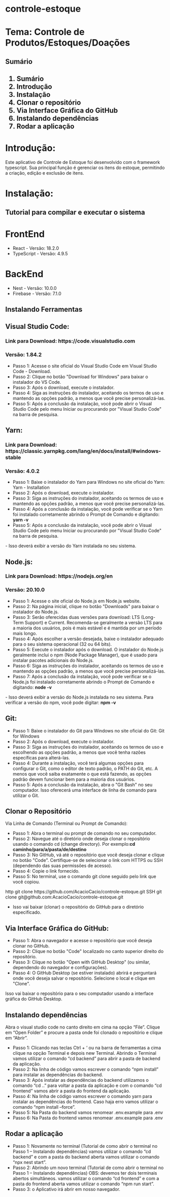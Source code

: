 <h1>controle-estoque</h1>

<h1>Tema: Controle de Produtos/Estoques/Doações</h1>

<h2>Sumário</h2>
<h2>
  <ol>
    <li>Sumário</li>
    <li>Introdução</li>
    <li>Instalação</li>
    <li>Clonar o repositório</li>
    <li>Via Interface Gráfica do GitHub</li>
    <li>Instalando dependências</li>
    <li>Rodar a aplicação</li>
  </ol>
</h2>

<h1>Introdução:</h1>
<p>Este aplicativo de Controle de Estoque foi desenvolvido com o framework typescript. Sua principal função é gerenciar os itens do estoque, permitindo a criação, edição e exclusão de itens.</p>

<h1>Instalação:</h1>

<h2>Tutorial para compilar e executar o sistema</h2>

<h1>FrontEnd</h1>
<ul>
  <li>React - Versão: 18.2.0</li>
  <li>TypeScript - Versão: 4.9.5</li>
</ul>

<h1>BackEnd</h1>
<ul>
  <li>Nest - Versão: 10.0.0</li>
  <li>Firebase - Versão: 7.1.0</li>
</ul>

<h2>Instalando Ferramentas</h2>

<h2>Visual Studio Code:</h2>
<h3>Link para Download: https://code.visualstudio.com</h3>
<h3>Versão: 1.84.2</h3>
<ul>
  <li>Passo 1: Acesse o site oficial do Visual Studio Code em Visual Studio Code - Download.</li>
  <li>Passo 2: Clique no botão "Download for Windows" para baixar o instalador do VS Code.</li>
  <li>Passo 3: Após o download, execute o instalador.</li>
  <li>Passo 4: Siga as instruções do instalador, aceitando os termos de uso e mantendo as opções padrão, a menos que você precise personalizá-las.</li>
  <li>Passo 5: Após a conclusão da instalação, você pode abrir o Visual Studio Code pelo menu Iniciar ou procurando por "Visual Studio Code" na barra de pesquisa.</li>
</ul>

<h2>Yarn:</h2>
<h3>Link para Download: https://classic.yarnpkg.com/lang/en/docs/install/#windows-stable</h3>
<h3>Versão: 4.0.2</h3>
<ul>
  <li>Passo 1: Baixe o instalador do Yarn para Windows no site oficial do Yarn: Yarn - Installation</li>
  <li>Passo 2: Após o download, execute o instalador.</li>
  <li>Passo 3: Siga as instruções do instalador, aceitando os termos de uso e mantendo as opções padrão, a menos que você precise personalizá-las.</li>
  <li>Passo 4: Após a conclusão da instalação, você pode verificar se o Yarn foi instalado corretamente abrindo o Prompt de Comando e digitando: <strong>yarn -v</strong></li>
  <li>Passo 5: Após a conclusão da instalação, você pode abrir o Visual Studio Code pelo menu Iniciar ou procurando por "Visual Studio Code" na barra de pesquisa.</li>
</ul>
<p>- Isso deverá exibir a versão do Yarn instalada no seu sistema.</p>

<h2>Node.js:</h2>
<h3>Link para Download: https://nodejs.org/en</h3>
<h3>Versão: 20.10.0</h3>
<ul>
  <li>Passo 1: Acesse o site oficial do Node.js em Node.js website.</li>
  <li>Passo 2: Na página inicial, clique no botão "Downloads" para baixar o instalador do Node.js.</li>
  <li>Passo 3: Serão oferecidas duas versões para download: LTS (Long-Term Support) e Current. Recomenda-se geralmente a versão LTS para a maioria dos usuários, pois é mais estável e é mantida por um período mais longo.</li>
  <li>Passo 4: Após escolher a versão desejada, baixe o instalador adequado para o seu sistema operacional (32 ou 64 bits).</li>
  <li>Passo 5: Execute o instalador após o download. O instalador do Node.js geralmente inclui o npm (Node Package Manager), que é usado para instalar pacotes adicionais do Node.js.</li>
  <li>Passo 6: Siga as instruções do instalador, aceitando os termos de uso e mantendo as opções padrão, a menos que você precise personalizá-las.</li>
  <li>Passo 7: Após a conclusão da instalação, você pode verificar se o Node.js foi instalado corretamente abrindo o Prompt de Comando e digitando: <strong>node -v</strong></li>
</ul>
<p>- Isso deverá exibir a versão do Node.js instalada no seu sistema. Para verificar a versão do npm, você pode digitar: <strong>npm -v</strong></p>

<h2>Git:</h2>
<ul>
  <li>Passo 1: Baixe o instalador do Git para Windows no site oficial do Git: Git for Windows</li>
  <li>Passo 2: Após o download, execute o instalador.</li>
  <li>Passo 3: Siga as instruções do instalador, aceitando os termos de uso e escolhendo as opções padrão, a menos que você tenha razões específicas para alterá-las.</li>
  <li>Passo 4: Durante a instalação, você terá algumas opções para configurar o Git, como o editor de texto padrão, o PATH do Git, etc. A menos que você saiba exatamente o que está fazendo, as opções padrão devem funcionar bem para a maioria dos usuários.</li>
  <li>Passo 5: Após a conclusão da instalação, abra o "Git Bash" no seu computador. Isso oferecerá uma interface de linha de comando para utilizar o Git.</li>
</ul>

<h2>Clonar o Repositório</h2>

<p>Via Linha de Comando (Terminal ou Prompt de Comando):</p>
<ul>
  <li>Passo 1: Abra o terminal ou prompt de comando no seu computador.</li>
  <li>Passo 2: Navegue até o diretório onde deseja clonar o repositório usando o comando cd (change directory). Por exemplo:<strong>cd caminho/para/a/pasta/de/destino</strong></li>
  <li>Passo 3: No GitHub, vá até o repositório que você deseja clonar e clique no botão "Code". Certifique-se de selecionar o link com HTTPS ou SSH (dependendo das suas permissões de acesso).</li>
  <li>Passo 4: Copie o link fornecido.</li>
  <li>Passo 5: No terminal, use o comando git clone seguido pelo link que você copiou.</li>
</ul>
<p>
  http
  git clone https://github.com/AcacioCacio/controle-estoque.git
  SSH
  git clone git@github.com:AcacioCacio/controle-estoque.git
</p>
<p>
  <ul>
    <li>Isso vai baixar (clonar) o repositório do GitHub para o diretório especificado.</li>
  </ul>
</p>

<h2>Via Interface Gráfica do GitHub:</h2>

<ul>
  <li>Passo 1: Abra o navegador e acesse o repositório que você deseja clonar no GitHub.</li>
  <li>Passo 2: Clique no botão "Code" localizado no canto superior direito do repositório.</li>
  <li>Passo 3: Clique no botão "Open with GitHub Desktop" (ou similar, dependendo do navegador e configurações).</li>
  <li>Passo 4: O GitHub Desktop (se estiver instalado) abrirá e perguntará onde você deseja salvar o repositório. Selecione o local e clique em "Clone".</li>
</ul>
<p>Isso vai baixar o repositório para o seu computador usando a interface gráfica do GitHub Desktop.</p>

<h2>Instalando dependências</h2>
<p>Abra o visual studio code no canto direito em cima na opção “File”. Clique em “Open Folder” e procure a pasta onde foi clonado o repositório e clique em “Abrir”.</p>

<ul>
  <li>Passo 1: Clicando nas teclas Ctrl + ‘ ou na barra de ferramentas a cima clique na opção Terminal e depois new Terminal. Abrindo o Terminal vamos utilizar o comando “cd backend” para abrir a pasta de backend da aplicação.</li>
  <li>Passo 2: Na linha de código vamos escrever o comando “npm install” para instalar as dependências do backend.</li>
  <li>Passo 3: Após instalar as dependências do backend utilizamos o comando “cd ..” para voltar a pasta da aplicação e com o comando “cd frontend” vamos abrir a pasta do frontend da aplicação.</li>
  <li>Passo 4: Na linha de código vamos escrever o comando yarn para instalar as dependências do frontend. Caso haja erro vamos utilizar o comando “npm install –force”.</li>
  <li>Passo 5: Na Pasta do backend vamos renomear .env.example para .env</li>
  <li>Passo 6: Na Pasta do frontend vamos renomear .env.example para .env</li>
</ul>

<h2>Rodar a aplicação</h2>
<ul>
  <li>Passo 1: Novamente no terminal (Tutorial de como abrir o terminal no Passo 1 – Instalando dependências) vamos utilizar o comando “cd backend” e com a pasta do backend aberta vamos utilizar o comando “npx nest start”.</li>
  <li>Passo 2: Abrindo um novo terminal (Tutorial de como abrir o terminal no Passo 1 – Instalando dependências) OBS: devemos ter dois terminais abertos simultâneos. vamos utilizar o comando “cd frontend” e com a pasta do frontend aberta vamos utilizar o comando “npm run start”.</li>
  <li>Passo 3: o Aplicativo irá abrir em nosso navegador.</li>
</ul>
